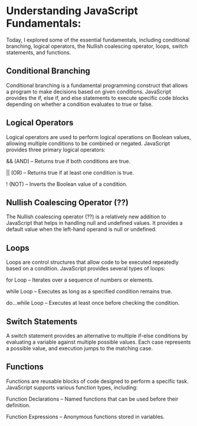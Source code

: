 # Understanding JavaScript Fundamentals:
Today, I explored some of the essential fundamentals, including conditional branching, logical operators, the Nullish coalescing operator, loops, switch statements, and functions.
## Conditional Branching
Conditional branching is a fundamental programming construct that allows a program to make decisions based on given conditions. JavaScript provides the if, else if, and else statements to execute specific code blocks depending on whether a condition evaluates to true or false.

## Logical Operators
Logical operators are used to perform logical operations on Boolean values, allowing multiple conditions to be combined or negated. JavaScript provides three primary logical operators:

&& (AND) – Returns true if both conditions are true.

|| (OR) – Returns true if at least one condition is true.

! (NOT) – Inverts the Boolean value of a condition.

## Nullish Coalescing Operator (??)
The Nullish coalescing operator (??) is a relatively new addition to JavaScript that helps in handling null and undefined values. It provides a default value when the left-hand operand is null or undefined.

## Loops
Loops are control structures that allow code to be executed repeatedly based on a condition. JavaScript provides several types of loops:

for Loop – Iterates over a sequence of numbers or elements.

while Loop – Executes as long as a specified condition remains true.

do...while Loop – Executes at least once before checking the condition.

## Switch Statements
A switch statement provides an alternative to multiple if-else conditions by evaluating a variable against multiple possible values. Each case represents a possible value, and execution jumps to the matching case.

##  Functions
Functions are reusable blocks of code designed to perform a specific task. JavaScript supports various function types, including:

Function Declarations – Named functions that can be used before their definition.

Function Expressions – Anonymous functions stored in variables.
